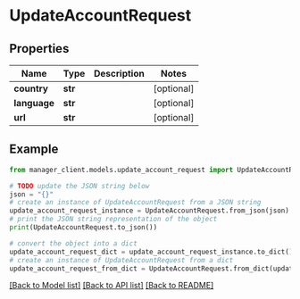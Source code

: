 # UpdateAccountRequest


## Properties

Name | Type | Description | Notes
------------ | ------------- | ------------- | -------------
**country** | **str** |  | [optional] 
**language** | **str** |  | [optional] 
**url** | **str** |  | [optional] 

## Example

```python
from manager_client.models.update_account_request import UpdateAccountRequest

# TODO update the JSON string below
json = "{}"
# create an instance of UpdateAccountRequest from a JSON string
update_account_request_instance = UpdateAccountRequest.from_json(json)
# print the JSON string representation of the object
print(UpdateAccountRequest.to_json())

# convert the object into a dict
update_account_request_dict = update_account_request_instance.to_dict()
# create an instance of UpdateAccountRequest from a dict
update_account_request_from_dict = UpdateAccountRequest.from_dict(update_account_request_dict)
```
[[Back to Model list]](../README.md#documentation-for-models) [[Back to API list]](../README.md#documentation-for-api-endpoints) [[Back to README]](../README.md)


